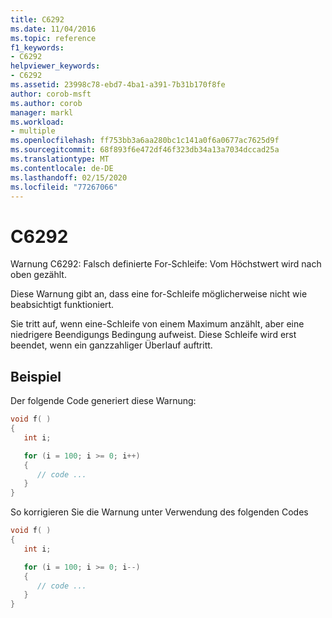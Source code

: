 ```yaml
---
title: C6292
ms.date: 11/04/2016
ms.topic: reference
f1_keywords:
- C6292
helpviewer_keywords:
- C6292
ms.assetid: 23998c78-ebd7-4ba1-a391-7b31b170f8fe
author: corob-msft
ms.author: corob
manager: markl
ms.workload:
- multiple
ms.openlocfilehash: ff753bb3a6aa280bc1c141a0f6a0677ac7625d9f
ms.sourcegitcommit: 68f893f6e472df46f323db34a13a7034dccad25a
ms.translationtype: MT
ms.contentlocale: de-DE
ms.lasthandoff: 02/15/2020
ms.locfileid: "77267066"
---
```

# <a name="c6292"></a>C6292
Warnung C6292: Falsch definierte For-Schleife: Vom Höchstwert wird nach oben gezählt.

 Diese Warnung gibt an, dass eine for-Schleife möglicherweise nicht wie beabsichtigt funktioniert.

 Sie tritt auf, wenn eine-Schleife von einem Maximum anzählt, aber eine niedrigere Beendigungs Bedingung aufweist. Diese Schleife wird erst beendet, wenn ein ganzzahliger Überlauf auftritt.

## <a name="example"></a>Beispiel
 Der folgende Code generiert diese Warnung:

```cpp
void f( )
{
   int i;

   for (i = 100; i >= 0; i++)
   {
      // code ...
   }
}
```

 So korrigieren Sie die Warnung unter Verwendung des folgenden Codes

```cpp
void f( )
{
   int i;

   for (i = 100; i >= 0; i--)
   {
      // code ...
   }
}
```
